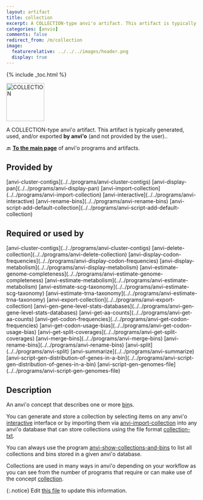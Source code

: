 ```yaml
---
layout: artifact
title: collection
excerpt: A COLLECTION-type anvi'o artifact. This artifact is typically generated, used, and/or exported by anvi'o (and not provided by the user)..
categories: [anvio]
comments: false
redirect_from: /m/collection
image:
  featurerelative: ../../../images/header.png
  display: true
---
```



{% include _toc.html %}


<img src="../../images/icons/COLLECTION.png" alt="COLLECTION" style="width:100px; border:none" />

A COLLECTION-type anvi'o artifact. This artifact is typically generated, used, and/or exported **by anvi'o** (and not provided by the user)..

🔙 **[To the main page](../../)** of anvi'o programs and artifacts.

## Provided by


<p style="text-align: left" markdown="1"><span class="artifact-p">[anvi-cluster-contigs](../../programs/anvi-cluster-contigs)</span> <span class="artifact-p">[anvi-display-pan](../../programs/anvi-display-pan)</span> <span class="artifact-p">[anvi-import-collection](../../programs/anvi-import-collection)</span> <span class="artifact-p">[anvi-interactive](../../programs/anvi-interactive)</span> <span class="artifact-p">[anvi-rename-bins](../../programs/anvi-rename-bins)</span> <span class="artifact-p">[anvi-script-add-default-collection](../../programs/anvi-script-add-default-collection)</span></p>


## Required or used by


<p style="text-align: left" markdown="1"><span class="artifact-r">[anvi-cluster-contigs](../../programs/anvi-cluster-contigs)</span> <span class="artifact-r">[anvi-delete-collection](../../programs/anvi-delete-collection)</span> <span class="artifact-r">[anvi-display-codon-frequencies](../../programs/anvi-display-codon-frequencies)</span> <span class="artifact-r">[anvi-display-metabolism](../../programs/anvi-display-metabolism)</span> <span class="artifact-r">[anvi-estimate-genome-completeness](../../programs/anvi-estimate-genome-completeness)</span> <span class="artifact-r">[anvi-estimate-metabolism](../../programs/anvi-estimate-metabolism)</span> <span class="artifact-r">[anvi-estimate-scg-taxonomy](../../programs/anvi-estimate-scg-taxonomy)</span> <span class="artifact-r">[anvi-estimate-trna-taxonomy](../../programs/anvi-estimate-trna-taxonomy)</span> <span class="artifact-r">[anvi-export-collection](../../programs/anvi-export-collection)</span> <span class="artifact-r">[anvi-gen-gene-level-stats-databases](../../programs/anvi-gen-gene-level-stats-databases)</span> <span class="artifact-r">[anvi-get-aa-counts](../../programs/anvi-get-aa-counts)</span> <span class="artifact-r">[anvi-get-codon-frequencies](../../programs/anvi-get-codon-frequencies)</span> <span class="artifact-r">[anvi-get-codon-usage-bias](../../programs/anvi-get-codon-usage-bias)</span> <span class="artifact-r">[anvi-get-split-coverages](../../programs/anvi-get-split-coverages)</span> <span class="artifact-r">[anvi-merge-bins](../../programs/anvi-merge-bins)</span> <span class="artifact-r">[anvi-rename-bins](../../programs/anvi-rename-bins)</span> <span class="artifact-r">[anvi-split](../../programs/anvi-split)</span> <span class="artifact-r">[anvi-summarize](../../programs/anvi-summarize)</span> <span class="artifact-r">[anvi-script-gen-distribution-of-genes-in-a-bin](../../programs/anvi-script-gen-distribution-of-genes-in-a-bin)</span> <span class="artifact-r">[anvi-script-gen-genomes-file](../../programs/anvi-script-gen-genomes-file)</span></p>


## Description

An anvi'o concept that describes one or more <span class="artifact-n">[bin](/help/main/artifacts/bin)</span>s.

You can generate and store a collection by selecting items on any anvi'o <span class="artifact-n">[interactive](/help/main/artifacts/interactive)</span> interface or by importing them via <span class="artifact-p">[anvi-import-collection](/help/main/programs/anvi-import-collection)</span> into any anvi'o database that can store collections using the file format <span class="artifact-n">[collection-txt](/help/main/artifacts/collection-txt)</span>.

You can always use the program <span class="artifact-p">[anvi-show-collections-and-bins](/help/main/programs/anvi-show-collections-and-bins)</span> to list all collections and bins stored in a given anvi'o database.

Collections are used in many ways in anvi'o depending on your workflow as you can see from the number of programs that require or can make use of the concept <span class="artifact-n">[collection](/help/main/artifacts/collection)</span>.


{:.notice}
Edit [this file](https://github.com/merenlab/anvio/tree/master/anvio/docs/artifacts/collection.md) to update this information.

